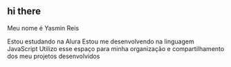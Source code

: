 ## hi there 
Meu nome é Yasmin Reis 

Estou estudando na Alura
Estou me desenvolvendo na linguagem JavaScript
Utilizo esse espaço para minha organização e compartilhamento dos meu projetos desenvolvidos
